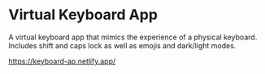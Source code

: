 # Virtual Keyboard App

A virtual keyboard app that mimics the experience of a physical keyboard. Includes shift and caps lock as well as emojis and dark/light modes.

<https://keyboard-ap.netlify.app/>
